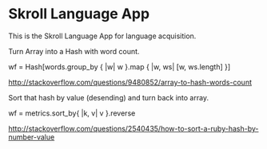 # Skroll Language App

This is the Skroll Language App for language acquisition.

Turn Array into a Hash with word count.

wf = Hash[words.group_by { |w| w }.map { |w, ws| [w, ws.length] }]

http://stackoverflow.com/questions/9480852/array-to-hash-words-count

Sort that hash by value (desending) and turn back into array.

wf = metrics.sort_by{ |k, v| v }.reverse

http://stackoverflow.com/questions/2540435/how-to-sort-a-ruby-hash-by-number-value